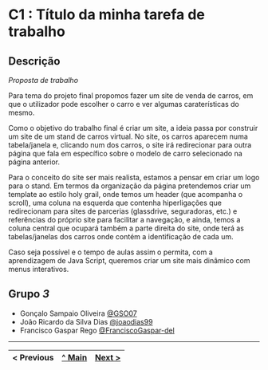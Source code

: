 # C1 : Título da minha tarefa de trabalho

## Descrição
_Proposta de trabalho_

Para tema do projeto final propomos fazer um site de venda de carros, em que o utilizador pode escolher o carro e ver algumas caraterísticas do mesmo.

Como o objetivo do trabalho final é criar um site, a ideia passa por construir um site de um stand de carros virtual. No site, os carros aparecem numa tabela/janela e, clicando num dos carros, o site irá redirecionar para outra página que fala em específico sobre o modelo de carro selecionado na página anterior.

Para o conceito do site ser mais realista, estamos a pensar em criar um logo para o stand. Em termos da organização da página pretendemos criar um template ao estilo holy grail, onde temos um header (que acompanha o scroll), uma coluna na esquerda que contenha hiperligações que redirecionam para sites de parcerias (glassdrive, seguradoras, etc.) e referências do próprio site para facilitar a navegação, e ainda, temos a coluna central que ocupará também a parte direita do site, onde terá as tabelas/janelas dos carros onde contém a identificação de cada um.

Caso seja possível e o tempo de aulas assim o permita, com a aprendizagem de Java Script, queremos criar um site mais dinâmico com menus interativos.


## Grupo _3_

* Gonçalo Sampaio Oliveira [@GSO07](https://github.com/GSO07)
* João Ricardo da Silva Dias [@joaodias99](https://github.com/joaodias99)
* Francisco Gaspar Rego [@FranciscoGaspar-del](https://github.com/FranciscoGaspar-del)



---
< Previous | [^ Main](https://github.com/TW-G03/TrabalhoFinal) | [Next >](c2.md)
:--- | :---: | ---: 
